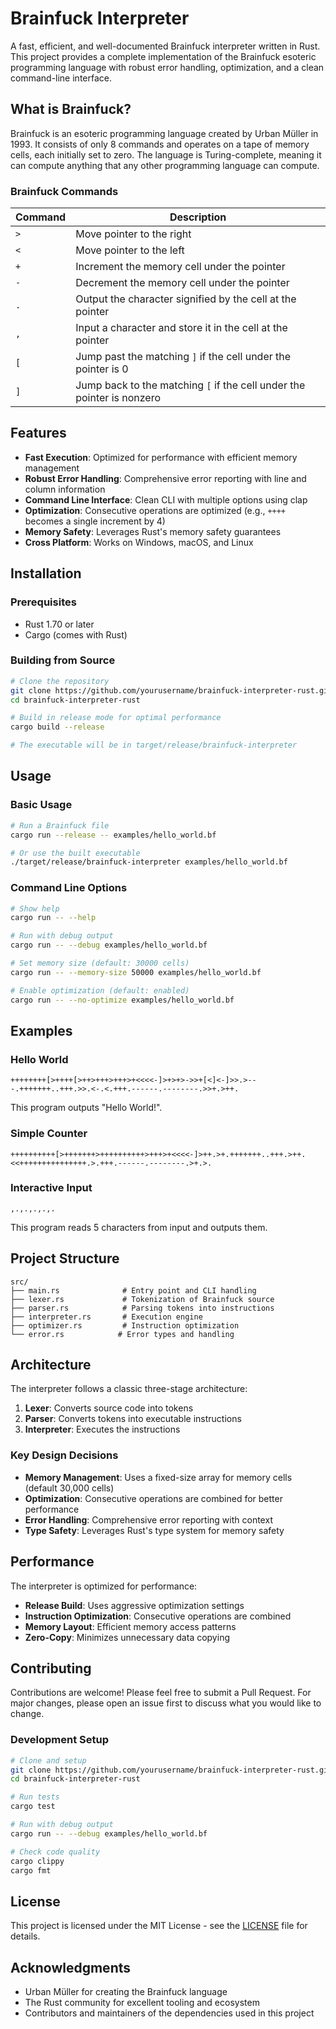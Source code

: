# Brainfuck Interpreter

A fast, efficient, and well-documented Brainfuck interpreter written in Rust. This project provides a complete implementation of the Brainfuck esoteric programming language with robust error handling, optimization, and a clean command-line interface.

## What is Brainfuck?

Brainfuck is an esoteric programming language created by Urban Müller in 1993. It consists of only 8 commands and operates on a tape of memory cells, each initially set to zero. The language is Turing-complete, meaning it can compute anything that any other programming language can compute.

### Brainfuck Commands

| Command | Description |
|---------|-------------|
| `>` | Move pointer to the right |
| `<` | Move pointer to the left |
| `+` | Increment the memory cell under the pointer |
| `-` | Decrement the memory cell under the pointer |
| `.` | Output the character signified by the cell at the pointer |
| `,` | Input a character and store it in the cell at the pointer |
| `[` | Jump past the matching `]` if the cell under the pointer is 0 |
| `]` | Jump back to the matching `[` if the cell under the pointer is nonzero |

## Features

- **Fast Execution**: Optimized for performance with efficient memory management
- **Robust Error Handling**: Comprehensive error reporting with line and column information
- **Command Line Interface**: Clean CLI with multiple options using clap
- **Optimization**: Consecutive operations are optimized (e.g., `++++` becomes a single increment by 4)
- **Memory Safety**: Leverages Rust's memory safety guarantees
- **Cross Platform**: Works on Windows, macOS, and Linux

## Installation

### Prerequisites

- Rust 1.70 or later
- Cargo (comes with Rust)

### Building from Source

```bash
# Clone the repository
git clone https://github.com/yourusername/brainfuck-interpreter-rust.git
cd brainfuck-interpreter-rust

# Build in release mode for optimal performance
cargo build --release

# The executable will be in target/release/brainfuck-interpreter
```

## Usage

### Basic Usage

```bash
# Run a Brainfuck file
cargo run --release -- examples/hello_world.bf

# Or use the built executable
./target/release/brainfuck-interpreter examples/hello_world.bf
```

### Command Line Options

```bash
# Show help
cargo run -- --help

# Run with debug output
cargo run -- --debug examples/hello_world.bf

# Set memory size (default: 30000 cells)
cargo run -- --memory-size 50000 examples/hello_world.bf

# Enable optimization (default: enabled)
cargo run -- --no-optimize examples/hello_world.bf
```

## Examples

### Hello World

```brainfuck
++++++++[>++++[>++>+++>+++>+<<<<-]>+>+>->>+[<]<-]>>.>---.+++++++..+++.>>.<-.<.+++.------.--------.>>+.>++.
```

This program outputs "Hello World!".

### Simple Counter

```brainfuck
++++++++++[>+++++++>++++++++++>+++>+<<<<-]>++.>+.+++++++..+++.>++.<<+++++++++++++++.>.+++.------.--------.>+.>.
```

### Interactive Input

```brainfuck
,.,.,.,.,.
```

This program reads 5 characters from input and outputs them.

## Project Structure

```
src/
├── main.rs              # Entry point and CLI handling
├── lexer.rs             # Tokenization of Brainfuck source
├── parser.rs            # Parsing tokens into instructions
├── interpreter.rs       # Execution engine
├── optimizer.rs         # Instruction optimization
└── error.rs            # Error types and handling
```

## Architecture

The interpreter follows a classic three-stage architecture:

1. **Lexer**: Converts source code into tokens
2. **Parser**: Converts tokens into executable instructions
3. **Interpreter**: Executes the instructions

### Key Design Decisions

- **Memory Management**: Uses a fixed-size array for memory cells (default 30,000 cells)
- **Optimization**: Consecutive operations are combined for better performance
- **Error Handling**: Comprehensive error reporting with context
- **Type Safety**: Leverages Rust's type system for memory safety

## Performance

The interpreter is optimized for performance:

- **Release Build**: Uses aggressive optimization settings
- **Instruction Optimization**: Consecutive operations are combined
- **Memory Layout**: Efficient memory access patterns
- **Zero-Copy**: Minimizes unnecessary data copying

## Contributing

Contributions are welcome! Please feel free to submit a Pull Request. For major changes, please open an issue first to discuss what you would like to change.

### Development Setup

```bash
# Clone and setup
git clone https://github.com/yourusername/brainfuck-interpreter-rust.git
cd brainfuck-interpreter-rust

# Run tests
cargo test

# Run with debug output
cargo run -- --debug examples/hello_world.bf

# Check code quality
cargo clippy
cargo fmt
```

## License

This project is licensed under the MIT License - see the [LICENSE](LICENSE) file for details.

## Acknowledgments

- Urban Müller for creating the Brainfuck language
- The Rust community for excellent tooling and ecosystem
- Contributors and maintainers of the dependencies used in this project
